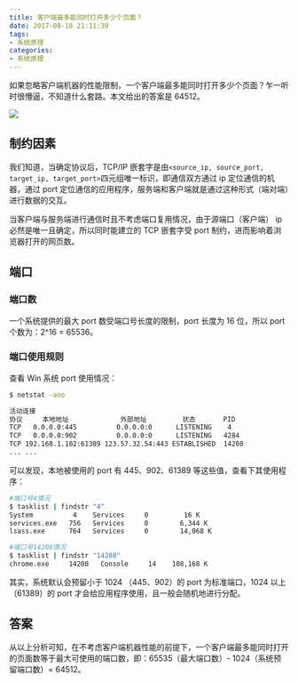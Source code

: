 ```yaml
---
title: 客户端最多能同时打开多少个页面？
date: 2017-08-18 21:11:39
tags:
- 系统原理
categories:
- 系统原理
---
```


如果忽略客户端机器的性能限制，一个客户端最多能同时打开多少个页面？乍一听时很懵逼，不知道什么套路。本文给出的答案是 64512。

![](https://img.fanhaobai.com/2017/08/open-max-connect/3249e3f3-9e26-4a9a-b850-68baba3be257.png)<!--more-->

## 制约因素

我们知道，当确定协议后，TCP/IP 嵌套字是由`<source_ip, source_port, target_ip, target_port>`四元组唯一标识，即通信双方通过 ip 定位通信的机器，通过 port 定位通信的应用程序，服务端和客户端就是通过这种形式（端对端）进行数据的交互。

当客户端与服务端进行通信时且不考虑端口复用情况，由于源端口（客户端） ip 必然是唯一且确定，所以同时能建立的 TCP 嵌套字受 port 制约，进而影响着浏览器打开的网页数。

## 端口

### 端口数

一个系统提供的最大 port 数受端口号长度的限制，port 长度为 16 位，所以 port 个数为：2^16 = 65536。

### 端口使用规则

查看 Win 系统 port 使用情况：

```Bash
$ netstat -ano

活动连接
协议     本地地址             外部地址         状态       PID
TCP   0.0.0.0:445          0.0.0.0:0      LISTENING    4
TCP   0.0.0.0:902          0.0.0.0:0      LISTENING   4284
TCP 192.168.1.102:61389 123.57.32.54:443 ESTABLISHED  14208
... ...
```

可以发现，本地被使用的 port 有 445、902、61389 等这些值，查看下其使用程序：

```Bash
#端口号4情况
$ tasklist | findstr "4"
System          4    Services     0         16 K
services.exe   756   Services     0        6,344 K
lsass.exe      764   Services     0        14,068 K

#端口号14208情况
$ tasklist | findstr "14208"
chrome.exe     14208   Console     14    108,168 K
```

其实，系统默认会预留小于 1024 （445、902）的 port 为标准端口，1024 以上（61389）的 port 才会给应用程序使用，且一般会随机地进行分配。

## 答案

从以上分析可知，在不考虑客户端机器性能的前提下，一个客户端最多能同时打开的页面数等于最大可使用的端口数，即：65535（最大端口数）- 1024（系统预留端口数）= 64512。